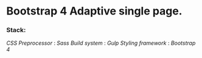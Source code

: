 # Bootstrap 4 Adaptive single page.

### Stack:

*CSS Preprocessor* : _Sass_
*Build system* : _Gulp_
*Styling framework* : _Bootstrap 4_
